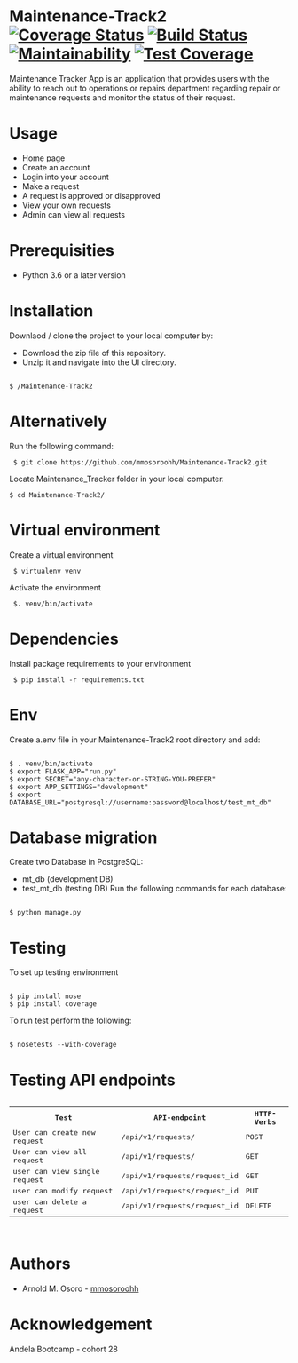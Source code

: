 # Maintenance-Track2  [![Coverage Status](https://coveralls.io/repos/github/mmosoroohh/Maintenance-Track2/badge.svg?branch=ft-endpoints-for-API)](https://coveralls.io/github/mmosoroohh/Maintenance-Track2?branch=ft-endpoints-API) [![Build Status](https://travis-ci.org/mmosoroohh/Maintenance-Track2.svg?branch=ft-endpints-for-API)](https://travis-ci.org/mmosoroohh/Maintenance-Track2) [![Maintainability](https://api.codeclimate.com/v1/badges/a99a88d28ad37a79dbf6/maintainability)](https://codeclimate.com/github/codeclimate/codeclimate/maintainability)  [![Test Coverage](https://api.codeclimate.com/v1/badges/a99a88d28ad37a79dbf6/test_coverage)](https://codeclimate.com/github/codeclimate/codeclimate/test_coverage)
Maintenance Tracker App is an application that provides users with the ability to reach out to operations or repairs department regarding repair or maintenance requests and monitor the status of their request.

# Usage
- Home page
- Create an account 
- Login into your account
- Make a request
- A request is approved or disapproved
- View your own requests
- Admin can view all requests

# Prerequisities
- Python 3.6 or a later version

# Installation
Downlaod / clone the project to your local computer by:
- Download the zip file of this repository.
- Unzip it and navigate into the UI directory.
<pre><code>
$ /Maintenance-Track2
</code></pre>
  

# Alternatively
Run the following command:
<pre><code> $ git clone https://github.com/mmosoroohh/Maintenance-Track2.git </code></pre>
Locate Maintenance_Tracker folder in your local computer.
<pre><code>$ cd Maintenance-Track2/ </code></pre>

# Virtual environment
Create a virtual environment
<pre><code> $ virtualenv venv </code></pre>
Activate the environment
<pre><code> $. venv/bin/activate </code></pre>

# Dependencies
Install package requirements to your environment
<pre><code> $ pip install -r requirements.txt </code></pre>

# Env
Create a.env file in your Maintenance-Track2 root directory and add:
<pre><code>
$ . venv/bin/activate
$ export FLASK_APP="run.py"
$ export SECRET="any-character-or-STRING-YOU-PREFER"
$ export APP_SETTINGS="development"
$ export DATABASE_URL="postgresql://username:password@localhost/test_mt_db"
</code></pre>

# Database migration
Create two Database in PostgreSQL:
- mt_db (development DB)
- test_mt_db (testing DB)
Run the following commands for each database:
<pre><code>
$ python manage.py
</code></pre>

# Testing
To set up testing environment
<pre><code>
$ pip install nose
$ pip install coverage
</code></pre>
To run test perform the following:
<pre><code>
$ nosetests --with-coverage
</code></pre>
# Testing API endpoints
<pre>
<table>
<tr><th>Test</th>
<th>API-endpoint</th>
<th>HTTP-Verbs</th>
</tr>
<tr>
<td>User can create new request</td>
<td>/api/v1/requests/</td>
<td>POST</td>
</tr>
<tr>
<td>User can view all request</td>
<td>/api/v1/requests/</td>
<td>GET</td>
</tr>
<tr>
<td>user can view single request</td>
<td>/api/v1/requests/request_id</td>
<td>GET</td>
</tr>
<tr>
<td>user can modify request</td>
<td>/api/v1/requests/request_id</td>
<td>PUT</td>
</tr>
<tr>
<td>user can delete a request</td>
<td>/api/v1/requests/request_id</td>
<td>DELETE</td>
</tr>
</tr>
</table>
</pre>

# Authors
- Arnold M. Osoro - [mmosoroohh](https://github.com/mmosoroohh)

# Acknowledgement
Andela Bootcamp - cohort 28
